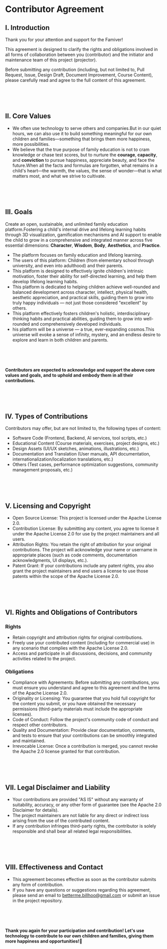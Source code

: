 # Contributor Agreement

## I. Introduction

Thank you for your attention and support for the Famiver!

This agreement is designed to clarify the rights and obligations involved in all forms of collaboration between you (contributor) and the initiator and maintenance team of this project (projector).

Before submitting any contribution (including, but not limited to, Pull Request, Issue, Design Draft, Document Improvement, Course Content), please carefully read and agree to the full content of this agreement.

<br/><br/><br/>

## II. Core Values

- We often use technology to serve others and companies.But in our quiet hours, we can also use it to build something meaningful for our own children and families—something that brings them more happiness, more possibilities.
- We believe that the true purpose of family education is not to cram knowledge or chase test scores, but to nurture the **courage**, **capacity**, and **conviction** to pursue happiness, appreciate beauty, and face the future.When all the facts and formulas are forgotten, what remains in a child's heart—the warmth, the values, the sense of wonder—that is what matters most, and what we strive to cultivate.

<br/><br/><br/>

## III. Goals

Create an open, sustainable, and unlimited family education platform.Fostering a child's internal drive and lifelong learning habits through 3D visualization, gamification mechanisms and AI support to enable the child to grow in a comprehensive and integrated manner across five essential dimensions: **Character**, **Wisdom**, **Body**, **Aesthetics**, and **Practice**.

- The platform focuses on family education and lifelong learning.
- The users of this platform: Children (from elementary school through university, and even into adulthood) and their parents.
- This platform is designed to effectively ignite children's intrinsic motivation, foster their ability for self-directed learning, and help them develop lifelong learning habits.
- This platform is dedicated to helping children achieve well-rounded and balanced development across character, intellect, physical health, aesthetic appreciation, and practical skills, guiding them to grow into truly happy individuals — not just those considered "excellent" by others.
- This platform effectively fosters children's holistic, interdisciplinary thinking habits and practical abilities, guiding them to grow into well-rounded and comprehensively developed individuals.
- his platform will be a universe — a true, ever-expanding cosmos.This universe will evoke a sense of infinity, mystery, and an endless desire to explore and learn in both children and parents.

<br/><br/><br/>

**Contributors are expected to acknowledge and support the above core values and goals, and to uphold and embody them in all their contributions.**

<br/><br/><br/>

## IV. Types of Contributions

Contributors may offer, but are not limited to, the following types of content:

- Software Code (Frontend, Backend, AI services, tool scripts, etc.)
- Educational Content (Course materials, exercises, project designs, etc.)
- Design Assets (UI/UX sketches, animations, illustrations, etc.)
- Documentation and Translation (User manuals, API documentation, internationalization/localization translations, etc.)
- Others (Test cases, performance optimization suggestions, community management proposals, etc.)

<br/><br/><br/>

## V. Licensing and Copyright

- Open Source License: This project is licensed under the Apache License 2.0.
- Contribution License: By submitting any content, you agree to license it under the Apache License 2.0 for use by the project maintainers and all users.
- Attribution Rights: You retain the right of attribution for your original contributions. The project will acknowledge your name or username in appropriate places (such as code comments, documentation acknowledgments, UI displays, etc.).
- Patent Grant: If your contributions include any patent rights, you also grant the project maintainers and end users a license to use those patents within the scope of the Apache License 2.0.

<br/><br/><br/>

## VI. Rights and Obligations of Contributors

### Rights

- Retain copyright and attribution rights for original contributions.
- Freely use your contributed content (including for commercial use) in any scenario that complies with the Apache License 2.0.
- Access and participate in all discussions, decisions, and community activities related to the project.

### Obligations

- Compliance with Agreements: Before submitting any contributions, you must ensure you understand and agree to this agreement and the terms of the Apache License 2.0.
- Originality or Licensing: You guarantee that you hold full copyright for the content you submit, or you have obtained the necessary permissions (third-party materials must include the appropriate licenses).
- Code of Conduct: Follow the project's community code of conduct and respect other contributors.
- Quality and Documentation: Provide clear documentation, comments, and tests to ensure that your contributions can be smoothly integrated and maintained.
- Irrevocable License: Once a contribution is merged, you cannot revoke the Apache 2.0 license granted for that contribution.

<br/><br/><br/>

## VII. Legal Disclaimer and Liability

- Your contributions are provided "AS IS" without any warranty of suitability, accuracy, or any other form of guarantee (see the Apache 2.0 Disclaimer for details).
- The project maintainers are not liable for any direct or indirect loss arising from the use of the contributed content.
- If any contribution infringes third-party rights, the contributor is solely responsible and shall bear all related legal responsibilities.

<br/><br/><br/>

## VIII. Effectiveness and Contact

- This agreement becomes effective as soon as the contributor submits any form of contribution.
- If you have any questions or suggestions regarding this agreement, please send an email to betterme.billhoo@gmail.com or submit an issue in the project repository.

<br/><br/><br/>

**Thank you again for your participation and contribution! Let's use technology to contribute to our own children and families, giving them more happiness and opportunities!🌟**

<br/><br/><br/>
